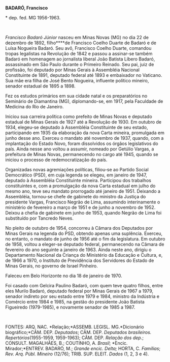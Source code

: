 **BADARÓ, Francisco**

\* dep. fed. MG 1956-1963.

 

*Francisco Badaró Júnior* nasceu em Minas Novas (MG) no dia 22 de
dezembro de 1892, filho****de Francisco Coelho Duarte de Badaró e de
Luísa Nogueira Badaró. Seu avô, Francisco Coelho Duarte, comandou tropas
legalistas na Revolução de 1842 e passou a assinar-se também Badaró em
homenagem ao jornalista liberal João Batista Líbero Badaró, assassinado
em São Paulo durante o Primeiro Reinado. Seu pai, juiz de profissão, foi
deputado por Minas Gerais à Assembléia Nacional Constituinte de 1891,
deputado federal até 1893 e embaixador no Vaticano. Sua mãe era filha de
José Bento Nogueira, influente político mineiro, senador estadual de
1895 a 1898.

Fez os estudos primários em sua cidade natal e os preparatórios no
Seminário de Diamantina (MG), diplomando-se, em 1917, pela Faculdade de
Medicina do Rio de Janeiro.

Iniciou sua carreira política como prefeito de Minas Novas e deputado
estadual de Minas Gerais de 1927 até a Revolução de 1930. Em outubro de
1934, elegeu-se deputado à Assembléia Constituinte de seu estado,
participando em 1935 da elaboração da nova Carta mineira, promulgada em
junho desse ano. Exerceu o mandato até novembro de 1937, quando, com a
implantação do Estado Novo, foram dissolvidos os órgãos legislativos do
país. Ainda nesse ano voltou a assumir, nomeado por Getúlio Vargas, a
prefeitura de Minas Novas, permanecendo no cargo até 1945, quando se
iniciou o processo de redemocratização do país.

Organizadas novas agremiações políticas, filiou-se ao Partido Social
Democrático (PSD), em cuja legenda se elegeu, em janeiro de 1947,
deputado à Assembléia Constituinte mineira. Participou dos trabalhos
constituintes e, com a promulgação da nova Carta estadual em julho do
mesmo ano, teve seu mandato prorrogado até janeiro de 1951. Deixando a
Assembléia, tornou-se chefe de gabinete do ministro da Justiça do
presidente Vargas, Francisco Negrão de Lima, assumindo interinamente o
ministério de fevereiro a março de 1951 e de junho a novembro de 1952.
Deixou a chefia de gabinete em junho de 1953, quando Negrão de Lima foi
substituído por Tancredo Neves.

No pleito de outubro de 1954, concorreu à Câmara dos Deputados por Minas
Gerais na legenda do PSD, obtendo apenas uma suplência. Exerceu, no
entanto, o mandato de junho de 1956 até o fim da legislatura. Em outubro
de 1958, voltou a eleger-se deputado federal, permanecendo na Câmara de
fevereiro do ano seguinte a janeiro de 1963. Ainda neste ano, dirigiu o
Departamento Nacional da Criança do Ministério da Educação e Cultura, e,
de 1966 a 1970, o Instituto de Previdência dos Servidores do Estado de
Minas Gerais, no governo de Israel Pinheiro.

Faleceu em Belo Horizonte no dia 18 de janeiro de 1970.

Foi casado com Gelcira Paulino Badaró, com quem teve quatro filhos,
entre eles Murilo Badaró, deputado federal por Minas Gerais de 1967 a
1979, senador indireto por seu estado entre 1979 e 1984, ministro da
Indústria e Comércio entre 1984 e 1985, na gestão do presidente João
Batista Figueiredo (1979-1985), e novamente senador de 1985 a 1987.

 

FONTES: ARQ. NAC. *Relação;*ASSEMB. LEGISL. MG.*Dicionário
biográfico;*CÂM. DEP. *Deputados*; CÂM. DEP. *Deputados brasileiros.
Repertórios*(1955-1959, 1959-1963); CÂM. DEP. *Relação dos dep.*;
CONSULT. MAGALHÃES, B.; COUTINHO, A. *Brasil*; *Encic. Mirador;*ENTREV.
BADARÓ, M.; *Grande encic. Delta;* HORTA, C. *Famílias*; *Rev. Arq.
Públ. Mineiro* (12/76); TRIB. SUP. ELEIT. *Dados* (1, 2, 3 e 4).

 
